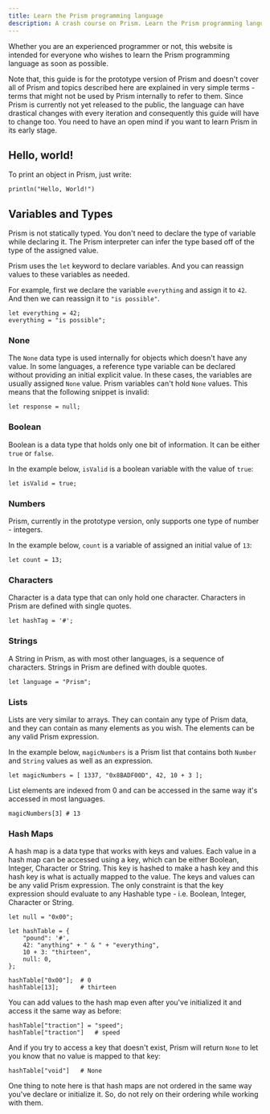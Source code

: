 ```yaml
---
title: Learn the Prism programming language
description: A crash course on Prism. Learn the Prism programming language in a few minutes.
---
```


Whether you are an experienced programmer or not, this website is intended for
everyone who wishes to learn the Prism programming language as soon as possible.

Note that, this guide is for the prototype version of Prism and doesn't cover
all of Prism and topics described here are explained in very simple terms -
terms that might not be used by Prism internally to refer to them.
Since Prism is currently not yet released to the public, the language can have
drastical changes with every iteration and consequently this guide will have to
change too. You need to have an open mind if you want to learn Prism in its early stage.

## Hello, world!

To print an object in Prism, just write:

```prism
println("Hello, World!")
```

## Variables and Types

Prism is not statically typed. You don't need to declare the type of variable
while declaring it. The Prism interpreter can infer the type based off of the
type of the assigned value.

Prism uses the `let` keyword to declare variables. And you can reassign values
to these variables as needed.

For example, first we declare the variable `everything` and assign it to `42`.
And then we can reassign it to `"is possible"`.

```prism
let everything = 42;
everything = "is possible";
```

### None

The `None` data type is used internally for objects which doesn't have any
value.
In some languages, a reference type variable can be declared without providing
an initial explicit value. In these cases, the variables are usually assigned
`None` value. Prism variables can't hold `None` values. This means that the
following snippet is invalid:

```prism
let response = null;
```

### Boolean

Boolean is a data type that holds only one bit of information. It can be
either `true` or `false`.

In the example below, `isValid` is a boolean variable with the value of `true`:

```prism
let isValid = true;
```

### Numbers

Prism, currently in the prototype version, only supports one type of number -
integers.

In the example below, `count` is a variable of assigned an initial value of
`13`:

```prism
let count = 13;
```

### Characters

Character is a data type that can only hold one character. Characters in Prism
are defined with single quotes.

```prism
let hashTag = '#';
```

### Strings

A String in Prism, as with most other languages, is a sequence of characters.
Strings in Prism are defined with double quotes.

```prism
let language = "Prism";
```

### Lists

Lists are very similar to arrays. They can contain any type of Prism data, and
they can contain as many elements as you wish. The elements can be any valid
Prism expression.

In the example below, `magicNumbers` is a Prism list that contains both `Number`
and `String` values as well as an expression.

```prism
let magicNumbers = [ 1337, "0x8BADF00D", 42, 10 + 3 ];
```

List elements are indexed from 0 and can be accessed in the same way it's
accessed in most languages.

```prism
magicNumbers[3] # 13
```

### Hash Maps

A hash map is a data type that works with keys and values. Each value in a hash
map can be accessed using a key, which can be either Boolean, Integer, Character
or String. This key is hashed to make a hash key and this hash key is what is
actually mapped to the value. The keys and values can be any valid Prism
expression. The only constraint is that the key expression should evaluate to
any Hashable type - i.e. Boolean, Integer, Character or String.

```prism
let null = "0x00";

let hashTable = {
    "pound": '#',
    42: "anything" + " & " + "everything",
    10 + 3: "thirteen",
    null: 0,
};

hashTable["0x00"];  # 0
hashTable[13];      # thirteen
```

You can add values to the hash map even after you've initialized it and access
it the same way as before:

```prism
hashTable["traction"] = "speed";
hashTable["traction"]   # speed
```

And if you try to access a key that doesn't exist, Prism will return `None` to
let you know that no value is mapped to that key:

```prism
hashTable["void"]   # None
```

One thing to note here is that hash maps are not ordered in the same way you've
declare or initialize it. So, do not rely on their ordering while working with
them.
